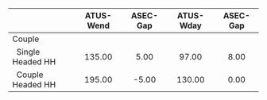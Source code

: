 
|                      |    ATUS-Wend |     ASEC-Gap |    ATUS-Wday |     ASEC-Gap |
| -------------------- | :----------: | :----------: | :----------: | :----------: |
| Couple               |              |              |              |              |
| &nbsp;&nbsp;Single Headed HH |       135.00 |         5.00 |        97.00 |         8.00 |
| &nbsp;&nbsp;Couple Headed HH |       195.00 |        -5.00 |       130.00 |         0.00 |

